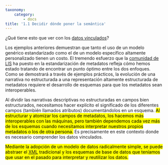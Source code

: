 ```yaml
---
taxonomy:
    category:
        - docs
title: '1.1 Decidir dónde poner la semántica'
---
```


¿Qué tiene esto que ver con los [datos vinculados](https://es.wikipedia.org/wiki/Datos_enlazados)? 

Los ejemplos anteriores demuestran que tanto el uso de un modelo genérico estandarizado como el de un modelo específico altamente personalizado tienen un costo. El tremendo esfuerzo que la [comunidad de LIS](https://es.wikipedia.org/wiki/Bibliotecas_y_ciencia_de_la_informaci%C3%B3n) ha puesto en la estandarización de metadatos refleja cómo hemos estado tratando de encontrar un punto óptimo entre los dos enfoques. Como se demostrará a través de ejemplos prácticos, la evolución de una narrativa no estructurada a una representación altamente estructurada de metadatos requiere el desarrollo de esquemas para que los metadatos sean interoperables.

Al dividir las narrativas descriptivas no estructuradas en campos bien estructurados, necesitamos hacer explícito el significado de los diferentes campos (también llamados atributos) documentándolos en un esquema. <mark>Al estructurar y atomizar los campos de metadatos, los hacemos más interoperables con las máquinas, pero también dependemos cada vez más de los esquemas cuando necesitamos interpretar nuestros propios metadatos o los de otra persona.</mark> Es precisamente en este contexto donde es necesario comprender los datos vinculados.
    
<mark>Mediante la adopción de un modelo de datos radicalmente simple, se puede abstraer el [XML](https://es.wikipedia.org/wiki/Extensible_Markup_Language) tradicional y los esquemas de base de datos que teníamos que usar en el pasado para interpretar y reutilizar los datos.</mark>

